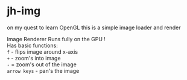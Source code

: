 # jh-img
on my quest to learn OpenGL this is a simple image loader and render 

Image Renderer Runs fully on the GPU ! \
Has basic functions: \
`f` - flips image around x-axis \
`+` - zoom's into image \
`-` = zoom's out of the image \
`arrow keys` - pan's the image 
